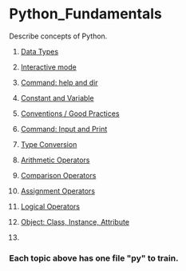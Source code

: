 # Python_Fundamentals
Describe concepts of Python.

01. [Data Types](https://github.com/WanderBernardo/Python_Fundamentals/blob/main/Documents/data_types.md)
   
02. [Interactive mode](https://github.com/WanderBernardo/Python_Fundamentals/blob/main/Documents/Interactive_mode_HelpDir.md)
   
03. [Command: help and dir](https://github.com/WanderBernardo/Python_Fundamentals/blob/main/Documents/Interactive_mode_HelpDir.md)
   
04. [Constant and Variable](https://github.com/WanderBernardo/Python_Fundamentals/blob/main/Documents/Constant_and_Variable.md)

05. [Conventions / Good Practices](https://github.com/WanderBernardo/Python_Fundamentals/blob/main/Documents/Conventions_GoodPractices.md)

06. [Command: Input and Print](https://github.com/WanderBernardo/Python_Fundamentals/blob/main/Documents/Input_Print.md)

07. [Type Conversion](https://github.com/WanderBernardo/Python_Fundamentals/blob/main/Documents/Type_Conversion.md)

08. [Arithmetic Operators](https://github.com/WanderBernardo/Python_Fundamentals/blob/main/Documents/Arithmetic_Operators.md)

09. [Comparison Operators](https://github.com/WanderBernardo/Python_Fundamentals/blob/main/Documents/Comparison_Operators.md)

10. [Assignment Operators](https://github.com/WanderBernardo/Python_Fundamentals/blob/main/Documents/Assignment_operators.md)

11. [Logical Operators](https://github.com/WanderBernardo/Python_Fundamentals/blob/main/Documents/Logical_Operators.md)

12. [Object: Class, Instance, Attribute](https://github.com/WanderBernardo/Python_Fundamentals/blob/main/Documents/Object_Class_Instance_Atrtributes.md)

13. 


### Each topic above has one file "py" to train.
